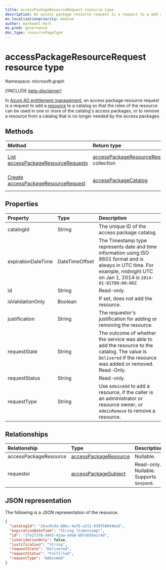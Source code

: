 ```yaml
---
title: accessPackageResourceRequest resource type
description: An access package resource request is a request to a add a resource to a catalog so that the roles of the resource can be used in one or more of the catalog's access packages.
ms.localizationpriority: medium
author: markwahl-msft
ms.prod: governance
doc_type: resourcePageType
---
```


# accessPackageResourceRequest resource type

Namespace: microsoft.graph

[!INCLUDE [beta-disclaimer](../../includes/beta-disclaimer.md)]

In [Azure AD entitlement management](entitlementmanagement-overview.md), an access package resource request is a request to add a [resource](accesspackageresource.md) to a catalog so that the roles of the resource can be used in one or more of the catalog's access packages, or to remove a resource from a catalog that is no longer needed by the access packages.

## Methods

| Method                                                                                                    | Return type                                                                | Description                                                  |
| :-------------------------------------------------------------------------------------------------------- | :------------------------------------------------------------------------- | :----------------------------------------------------------- |
| [List accessPackageResourceRequests](../api/entitlementmanagement-list-accesspackageresourcerequests.md)  | [accessPackageResourceRequest](accesspackageresourcerequest.md) collection | Retrieve a list of **accessPackageResourceRequest** objects. |
| [Create accessPackageResourceRequest](../api/entitlementmanagement-post-accesspackageresourcerequests.md) | [accessPackageCatalog](accesspackageresourcerequest.md)                    | Create a new **accessPackageResourceRequest** object.        |

## Properties

| Property           | Type           | Description                                                                                                                                                                 |
| :----------------- | :------------- | :-------------------------------------------------------------------------------------------------------------------------------------------------------------------------- |
| catalogId          | String         | The unique ID of the access package catalog.                                                                                                                                |
| expirationDateTime | DateTimeOffset | The Timestamp type represents date and time information using ISO 8601 format and is always in UTC time. For example, midnight UTC on Jan 1, 2014 is `2014-01-01T00:00:00Z` |
| id                 | String         | Read-only.                                                                                                                                                                  |
| isValidationOnly   | Boolean        | If set, does not add the resource.                                                                                                                                          |
| justification      | String         | The requestor's justification for adding or removing the resource.                                                                                                          |
| requestState       | String         | The outcome of whether the service was able to add the resource to the catalog.  The value is `Delivered` if the resource was added or removed. Read-Only.                  |
| requestStatus      | String         | Read-only.                                                                                                                                                                  |
| requestType        | String         | Use `AdminAdd` to add a resource, if the caller is an administrator or resource owner, or `AdminRemove` to remove a resource.                                               |

## Relationships

| Relationship          | Type                                              | Description                              |
| :-------------------- | :------------------------------------------------ | :--------------------------------------- |
| accessPackageResource | [accessPackageResource](accesspackageresource.md) | Nullable.                                |
| requestor             | [accessPackageSubject](accesspackagesubject.md)   | Read-only. Nullable. Supports `$expand`. |

## JSON representation

The following is a JSON representation of the resource.

<!-- {
  "blockType": "resource",
  "optionalProperties": [

  ],
  "@odata.type": "microsoft.graph.accessPackageResourceRequest",
  "keyProperty": "id"
}-->

```json
{
  "catalogId": "26ac0c0a-08bc-4a7b-a313-839f58044ba5",
  "expirationDateTime": "String (timestamp)",
  "id": "1fe272f0-d463-42aa-a9a8-b07ab50a1c4d",
  "isValidationOnly": false,
  "justification": "String",
  "requestState": "Delivered",
  "requestStatus": "Fulfilled",
  "requestType": "AdminAdd"
}
```

<!-- uuid: 16cd6b66-4b1a-43a1-adaf-3a886856ed98
2019-02-04 14:57:30 UTC -->

<!-- {
  "type": "#page.annotation",
  "description": "accessPackageResourceRequest resource",
  "keywords": "",
  "section": "documentation",
  "tocPath": ""
}-->
